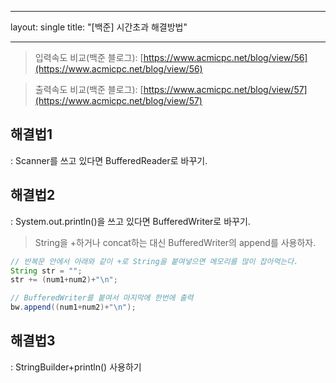 
---
layout: single
title: "[백준] 시간초과 해결방법"

---

> 입력속도 비교(백준 블로그): [https://www.acmicpc.net/blog/view/56](https://www.acmicpc.net/blog/view/56)
> 

> 출력속도 비교(백준 블로그): [https://www.acmicpc.net/blog/view/57](https://www.acmicpc.net/blog/view/57)
> 

## 해결법1

: Scanner를 쓰고 있다면 BufferedReader로 바꾸기.

## 해결법2

: System.out.println()을 쓰고 있다면 BufferedWriter로 바꾸기.

> String을 +하거나 concat하는 대신 BufferedWriter의 append를 사용하자.
> 

```java
// 반복문 안에서 아래와 같이 +로 String을 붙여넣으면 메모리를 많이 잡아먹는다.
String str = "";
str += (num1+num2)+"\n";

// BufferedWriter를 붙여서 마지막에 한번에 출력
bw.append((num1+num2)+"\n");
```

## 해결법3

: StringBuilder+println() 사용하기
